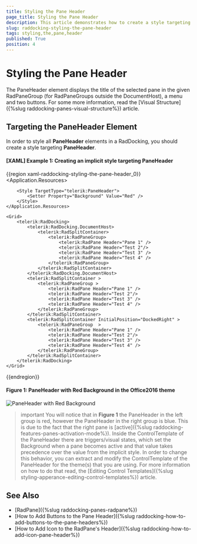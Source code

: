```yaml
---
title: Styling the Pane Header
page_title: Styling the Pane Header
description: This article demonstrates how to create a style targeting the PaneHeader element.
slug: raddocking-styling-the-pane-header
tags: styling,the,pane,header
published: True
position: 4
---
```


# Styling the Pane Header

The PaneHeader element displays the title of the selected pane in the given RadPaneGroup (for RadPaneGroups outside the DocumentHost), a menu and two buttons. For some more information, read the [Visual Structure]({%slug raddocking-panes-visual-structure%}) article.

## Targeting the PaneHeader Element

In order to style all __PaneHeader__ elements in a RadDocking, you should create a style targeting __PaneHeader__.

#### __[XAML] Example 1: Creating an implicit style targeting PaneHeader__

{{region xaml-raddocking-styling-the-pane-header_0}}
	<Application.Resources>
		<!-- If you are using the NoXaml binaries, you will have to base the style on the default one for the theme like so: 
		<Style TargetType="telerik:PaneHeader" BasedOn="{StaticResource PaneHeaderStyle}">-->

		<Style TargetType="telerik:PaneHeader">
			<Setter Property="Background" Value="Red" />
		</Style>
	</Application.Resources>

	<Grid>
        <telerik:RadDocking>
            <telerik:RadDocking.DocumentHost>
                <telerik:RadSplitContainer>
                    <telerik:RadPaneGroup>
                        <telerik:RadPane Header="Pane 1" />
                        <telerik:RadPane Header="Test 2"/>
                        <telerik:RadPane Header="Test 3" />
                        <telerik:RadPane Header="Test 4" />
                    </telerik:RadPaneGroup>
                </telerik:RadSplitContainer>
            </telerik:RadDocking.DocumentHost>
            <telerik:RadSplitContainer >
                <telerik:RadPaneGroup >
                    <telerik:RadPane Header="Pane 1" />
                    <telerik:RadPane Header="Test 2"/>
                    <telerik:RadPane Header="Test 3" />
                    <telerik:RadPane Header="Test 4" />
                </telerik:RadPaneGroup>
            </telerik:RadSplitContainer>
            <telerik:RadSplitContainer InitialPosition="DockedRight" >
                <telerik:RadPaneGroup  >
                    <telerik:RadPane Header="Pane 1" />
                    <telerik:RadPane Header="Test 2"/>
                    <telerik:RadPane Header="Test 3" />
                    <telerik:RadPane Header="Test 4" />
                </telerik:RadPaneGroup>
            </telerik:RadSplitContainer>
        </telerik:RadDocking>
    </Grid>
{{endregion}}

#### __Figure 1: PaneHeader with Red Background in the Office2016 theme__
![PaneHeader with Red Background](images/RadDocking_PaneHeader_Styling.png)

>important You will notice that in __Figure 1__ the PaneHeader in the left group is red, however the PaneHeader in the right group is blue. This is due to the fact that the right pane is [active]({%slug raddocking-features-panes-activation-mode%}). Inside the ControlTemplate of the PaneHeader there are triggers/visual states, which set the Background when a pane becomes active and that value takes precedence over the value from the implicit style. In order to change this behavior, you can extract and modify the ControlTemplate of the PaneHeader for the theme(s) that you are using. For more information on how to do that read, the [Editing Control Templates]({%slug styling-apperance-editing-control-templates%}) article.

## See Also
 
 * [RadPane]({%slug raddocking-panes-radpane%})
 * [How to Add Buttons to the Pane Header]({%slug raddocking-how-to-add-buttons-to-the-pane-headers%})
 * [How to Add Icon to the RadPane's Header]({%slug raddocking-how-to-add-icon-pane-header%})
